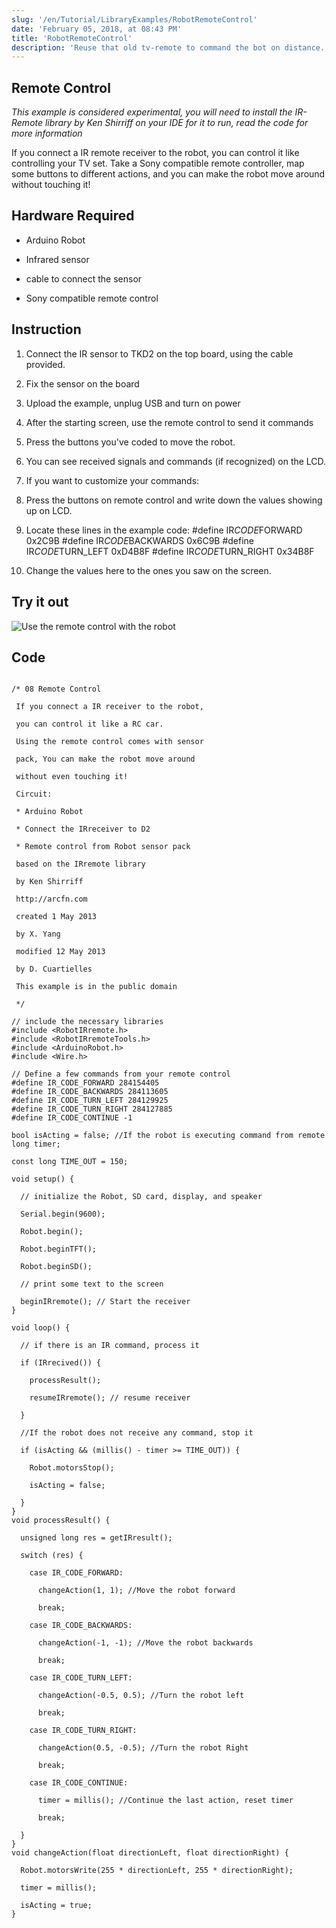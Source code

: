 ```yaml
---
slug: '/en/Tutorial/LibraryExamples/RobotRemoteControl'
date: 'February 05, 2018, at 08:43 PM'
title: 'RobotRemoteControl'
description: 'Reuse that old tv-remote to command the bot on distance.'
---
```



## Remote Control

*This example is considered experimental, you will need to install the IR-Remote library by Ken Shirriff on your IDE for it to run, read the code for more information*

If you connect a IR remote receiver to the robot, you can control it like controlling your TV set. Take a Sony compatible remote controller, map some buttons to different actions, and you can make the robot move around without  touching it!

## Hardware Required

- Arduino Robot

- Infrared sensor

- cable to connect the sensor

- Sony compatible remote control

## Instruction

1. Connect the IR sensor to TKD2 on the top board, using the cable provided.

2. Fix the sensor on the board

3. Upload the example, unplug USB and turn on power

4. After the starting screen, use the remote control to send it commands

5. Press the buttons you've coded to move the robot.

6. You can see received signals and commands (if recognized) on the LCD.

7. If you want to customize your commands:

1.  Press the buttons on remote control and write down the values showing up on LCD.

2. Locate these lines in the example code:
#define IR*CODE*FORWARD 0x2C9B
#define IR*CODE*BACKWARDS 0x6C9B
#define IR*CODE*TURN_LEFT 0xD4B8F
#define IR*CODE*TURN_RIGHT 0x34B8F

3. Change the values here to the ones you saw on the screen.

## Try it out

![Use the remote control with the robot](assets/LottieLemon*Remote*780.png)

 

## Code

```arduino

/* 08 Remote Control

 If you connect a IR receiver to the robot,

 you can control it like a RC car.

 Using the remote control comes with sensor

 pack, You can make the robot move around

 without even touching it!

 Circuit:

 * Arduino Robot

 * Connect the IRreceiver to D2

 * Remote control from Robot sensor pack

 based on the IRremote library

 by Ken Shirriff

 http://arcfn.com

 created 1 May 2013

 by X. Yang

 modified 12 May 2013

 by D. Cuartielles

 This example is in the public domain

 */

// include the necessary libraries
#include <RobotIRremote.h>
#include <RobotIRremoteTools.h>
#include <ArduinoRobot.h>
#include <Wire.h>

// Define a few commands from your remote control
#define IR_CODE_FORWARD 284154405
#define IR_CODE_BACKWARDS 284113605
#define IR_CODE_TURN_LEFT 284129925
#define IR_CODE_TURN_RIGHT 284127885
#define IR_CODE_CONTINUE -1

bool isActing = false; //If the robot is executing command from remote
long timer;

const long TIME_OUT = 150;

void setup() {

  // initialize the Robot, SD card, display, and speaker

  Serial.begin(9600);

  Robot.begin();

  Robot.beginTFT();

  Robot.beginSD();

  // print some text to the screen

  beginIRremote(); // Start the receiver
}

void loop() {

  // if there is an IR command, process it

  if (IRrecived()) {

    processResult();

    resumeIRremote(); // resume receiver

  }

  //If the robot does not receive any command, stop it

  if (isActing && (millis() - timer >= TIME_OUT)) {

    Robot.motorsStop();

    isActing = false;

  }
}
void processResult() {

  unsigned long res = getIRresult();

  switch (res) {

    case IR_CODE_FORWARD:

      changeAction(1, 1); //Move the robot forward

      break;

    case IR_CODE_BACKWARDS:

      changeAction(-1, -1); //Move the robot backwards

      break;

    case IR_CODE_TURN_LEFT:

      changeAction(-0.5, 0.5); //Turn the robot left

      break;

    case IR_CODE_TURN_RIGHT:

      changeAction(0.5, -0.5); //Turn the robot Right

      break;

    case IR_CODE_CONTINUE:

      timer = millis(); //Continue the last action, reset timer

      break;

  }
}
void changeAction(float directionLeft, float directionRight) {

  Robot.motorsWrite(255 * directionLeft, 255 * directionRight);

  timer = millis();

  isActing = true;
}
```
